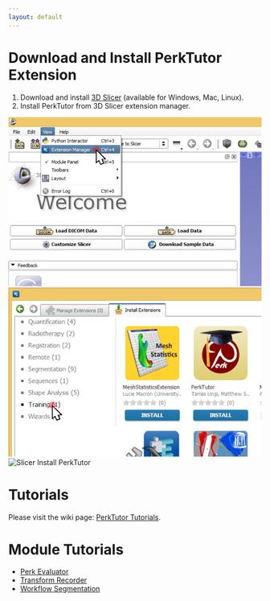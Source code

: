 ```yaml
---
layout: default
---
```

# Download and Install PerkTutor Extension

1. Download and install [3D Slicer](http://download.slicer.org) (available for Windows, Mac, Linux).
1. Install PerkTutor from 3D Slicer extension manager.

![Slicer View Menu](images/SlicerViewMenu.png)
![Slicer Training Category](images/SlicerTrainingCategory.png)
![Slicer Install PerkTutor](images/SlicerInstallPerkTutor.png)

# Tutorials

Please visit the wiki page: [PerkTutor Tutorials](https://github.com/PerkTutor/PerkTutor/wiki/PerkTutor-Tutorials).

# Module Tutorials

* [Perk Evaluator](https://github.com/PerkTutor/PerkEvaluator/wiki/Tutorials)
* [Transform Recorder](https://github.com/PerkTutor/TransformRecorder/wiki/Tutorials)
* [Workflow Segmentation](https://github.com/PerkTutor/WorkflowSegmentation/wiki/Tutorials)